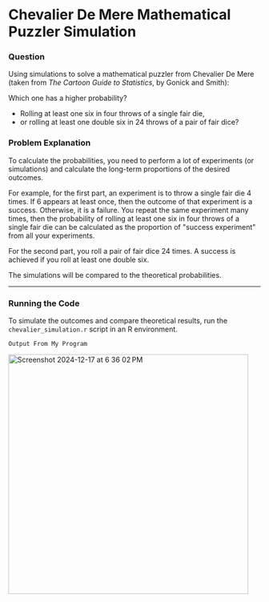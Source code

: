 # Chevalier De Mere Mathematical Puzzler Simulation

### Question

Using simulations to solve a mathematical puzzler from Chevalier De Mere (taken from *The Cartoon Guide to Statistics*, by Gonick and Smith): 

Which one has a higher probability? 

- Rolling at least one six in four throws of a single fair die, 
- or rolling at least one double six in 24 throws of a pair of fair dice?

### Problem Explanation

To calculate the probabilities, you need to perform a lot of experiments (or simulations) and calculate the long-term proportions of the desired outcomes. 

For example, for the first part, an experiment is to throw a single fair die 4 times. If 6 appears at least once, then the outcome of that experiment is a success. Otherwise, it is a failure. You repeat the same experiment many times, then the probability of rolling at least one six in four throws of a single fair die can be calculated as the proportion of "success experiment" from all your experiments.

For the second part, you roll a pair of fair dice 24 times. A success is achieved if you roll at least one double six.

The simulations will be compared to the theoretical probabilities.

---

### Running the Code

To simulate the outcomes and compare theoretical results, run the `chevalier_simulation.r` script in an R environment.

```
Output From My Program
```

<img width="479" alt="Screenshot 2024-12-17 at 6 36 02 PM" src="https://github.com/user-attachments/assets/cc0bc95d-5efa-4257-afb8-9ed42bc82f5f" />

